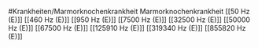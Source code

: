#Krankheiten/Marmorknochenkrankheit
Marmorknochenkrankheit
[[50 Hz (E)]]
[[460 Hz (E)]]
[[950 Hz (E)]]
[[7500 Hz (E)]]
[[32500 Hz (E)]]
[[50000 Hz (E)]]
[[67500 Hz (E)]]
[[125910 Hz (E)]]
[[319340 Hz (E)]]
[[855820 Hz (E)]]
